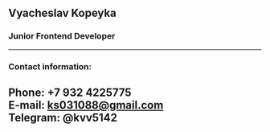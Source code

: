 ## Vyacheslav Kopeyka
### Junior Frontend Developer
---
### Contact information:
**Phone:** +7 932 4225775<br>
**E-mail:** ks031088@gmail.com<br>
**Telegram:** @kvv5142<br>
---